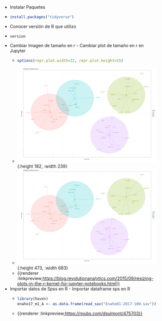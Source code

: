 - Instalar Paquetes
- ```r
  install.packages("tidyverse")
  ```
- Conocer versión de R que utilizo
- ```terminal
  version
  ```
- Cambiar Imagen de tamaño en r  - Cambiar plot de tamaño en r en Jupyter
	- ```R
	  options(repr.plot.width=22, repr.plot.height=15)
	  ```
	- ![image.png](../assets/image_1639531345532_0.png){:height 182, :width 239}
	- ![image.png](../assets/image_1639531351044_0.png){:height 473, :width 683}
	- {{renderer :linkpreview,https://blog.revolutionanalytics.com/2015/09/resizing-plots-in-the-r-kernel-for-jupyter-notebooks.html}}
- Importar datos de Spss en R - Importar dataframe sps en R
	- ```r
	  library(haven)
	  enaho17_m1_A <- as.data.frame(read_sav("Enaho01-2017-100.sav"))
	  ```
	- {{renderer :linkpreview,https://rpubs.com/dsulmont/475703}}